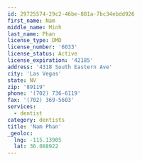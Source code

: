 ```yaml
---
id: 29725574-29c2-46be-881a-7bc34ebdd926
first_name: Nam
middle_name: Minh
last_name: Phan
license_type: DMD
license_number: '6033'
license_status: Active
license_expiration: '42185'
address: '4318 South Eastern Ave'
city: 'Las Vegas'
state: NV
zip: '89119'
phone: '(702) 736-6119'
fax: '(702) 369-5603'
services:
  - dentist
category: dentists
title: 'Nam Phan'
_geoloc:
  lng: -115.13905
  lat: 36.088922
---
```

